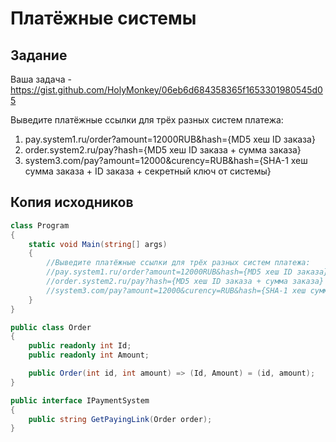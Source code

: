 ﻿# Платёжные системы

## Задание

Ваша задача - https://gist.github.com/HolyMonkey/06eb6d684358365f1653301980545d05

Выведите платёжные ссылки для трёх разных систем платежа: 
1) pay.system1.ru/order?amount=12000RUB&hash={MD5 хеш ID заказа}
2) order.system2.ru/pay?hash={MD5 хеш ID заказа + сумма заказа}
3) system3.com/pay?amount=12000&curency=RUB&hash={SHA-1 хеш сумма заказа + ID заказа + секретный ключ от системы}

## Копия исходников

```cs
class Program
{
    static void Main(string[] args)
    {
        //Выведите платёжные ссылки для трёх разных систем платежа: 
        //pay.system1.ru/order?amount=12000RUB&hash={MD5 хеш ID заказа}
        //order.system2.ru/pay?hash={MD5 хеш ID заказа + сумма заказа}
        //system3.com/pay?amount=12000&curency=RUB&hash={SHA-1 хеш сумма заказа + ID заказа + секретный ключ от системы}
    }
}

public class Order
{
    public readonly int Id;
    public readonly int Amount;

    public Order(int id, int amount) => (Id, Amount) = (id, amount);
}

public interface IPaymentSystem
{
    public string GetPayingLink(Order order);
}
```